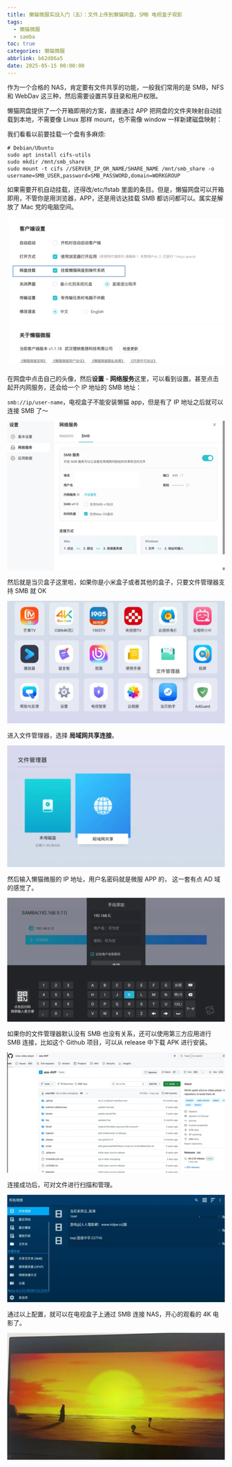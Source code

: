 ```yaml
---
title: 懒猫微服实战入门（五）：文件上传到懒猫网盘，SMB 电视盒子观影
tags:
  - 懒猫微服
  - samba
toc: true
categories: 懒猫微服
abbrlink: b62d86a5
date: 2025-05-15 00:00:00
---
```


作为一个合格的 NAS，肯定要有文件共享的功能，一般我们常用的是 SMB，NFS 和 WebDav 这三种，然后需要设置共享目录和用户权限。

懒猫网盘提供了一个开箱即用的方案，直接通过 APP 把网盘的文件夹映射自动挂载到本地，不需要像 Linux 那样 mount，也不需像 window 一样新建磁盘映射：

我们看看以前要挂载一个盘有多麻烦:

```
# Debian/Ubuntu
sudo apt install cifs-utils
sudo mkdir /mnt/smb_share
sudo mount -t cifs //SERVER_IP_OR_NAME/SHARE_NAME /mnt/smb_share -o username=SMB_USER,password=SMB_PASSWORD,domain=WORKGROUP

```

<!-- more -->

如果需要开机自动挂载，还得改/etc/fstab 里面的条目。但是，懒猫网盘可以开箱即用，不管你是用浏览器，APP，还是用访达挂载 SMB 都访问都可以。属实是解放了 Mac 党的电脑空间。

![image-20250514104946937](https://raw.githubusercontent.com/cloudsmithy/picgo-imh/master/image-20250514104946937.png)

在网盘中点击自己的头像，然后**设置** - **网络服务**这里，可以看到设置。甚至点击起开内网服务，还会给一个 IP 地址的 SMB 地址：

`smb://ip/user-name`，电视盒子不能安装懒猫 app，但是有了 IP 地址之后就可以连接 SMB 了～

![](https://raw.githubusercontent.com/cloudsmithy/picgo-imh/master/image-20250514105241675.png)

然后就是当贝盒子这里啦，如果你是小米盒子或者其他的盒子，只要文件管理器支持 SMB 就 OK

![image-20250514113806260](https://raw.githubusercontent.com/cloudsmithy/picgo-imh/master/image-20250514113806260.png)

进入文件管理器，选择 **局域网共享连接**。

![image-20250514113737029](https://raw.githubusercontent.com/cloudsmithy/picgo-imh/master/image-20250514113737029.png)

然后输入懒猫微服的 IP 地址，用户名密码就是微服 APP 的， 这一套有点 AD 域的感觉了。

![image-20250514113708677](https://raw.githubusercontent.com/cloudsmithy/picgo-imh/master/image-20250514113708677.png)

如果你的文件管理器默认没有 SMB 也没有关系，还可以使用第三方应用进行 SMB 连接，比如这个 Github 项目，可以从 release 中下载 APK 进行安装。

![image-20250514113634937](https://raw.githubusercontent.com/cloudsmithy/picgo-imh/master/image-20250514113634937.png)

连接成功后，可对文件进行扫描和管理。

![图片](https://raw.githubusercontent.com/cloudsmithy/picgo-imh/master/image-20250514113612422.png)

通过以上配置，就可以在电视盒子上通过 SMB 连接 NAS，开心的观看的 4K 电影了。

![image-20250514113307833](https://raw.githubusercontent.com/cloudsmithy/picgo-imh/master/image-20250514113307833.png)
